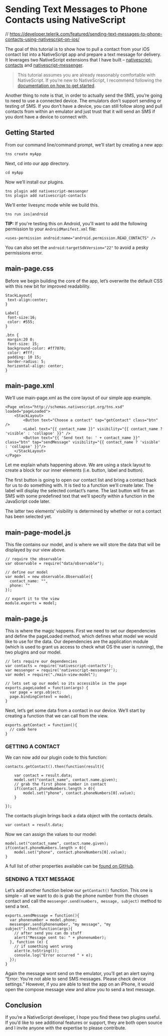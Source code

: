 # Sending Text Messages to Phone Contacts using NativeScript

// https://developer.telerik.com/featured/sending-text-messages-to-phone-contacts-using-nativescript-on-ios/

The goal of this tutorial is to show how to pull a contact from your iOS contact list into a NativeScript app and prepare a text message for delivery. It leverages two NativeScript extensions that I have built – [nativescript-contacts](https://market.nativescript.org/plugins/nativescript-contacts) and [nativescript-messenger](https://market.nativescript.org/plugins/nativescript-messenger).

> This tutorial assumes you are already reasonably comfortable with NativeScript. If you’re new to NativeScript, I recommend following the [documentation on how to get started](https://docs.nativescript.org/).

Another thing to note is that, in order to actually send the SMS, you’re going to need to use a connected device. The emulators don’t support sending or testing of SMS. If you don’t have a device, you can still follow along and pull contacts from within an emulator and just trust that it will send an SMS if you dont have a device to connect with.

## Getting Started

From our command line/command prompt, we’ll start by creating a new app:

	tns create myApp
	
Next, cd into our app directory.

	cd myApp
	
Now we’ll install our plugins.

	tns plugin add nativescript-messenger
	tns plugin add nativescript-contacts
	
We’ll enter livesync mode while we build this.

	tns run ios|android
	
**TIP:** If you're testing this on Android, you'll want to add the following permission to your `AndroidManifest.xml` file:

	<uses-permission android:name="android.permission.READ_CONTACTS" />
	
You can also set the `android:targetSdkVersion="22"` to avoid a pesky permissions error.
	
## main-page.css

Before we begin building the core of the app, let’s overwrite the default CSS with this new bit for improved readability.

	StackLayout{
	 text-align:center;
	}
	
	Label{
	 font-size:16;
	 color: #555;
	}
	
	.btn {
	 margin:20 0;
	 font-size: 15;
	 background-color: #ff7070;
	 color: #fff;
	 padding: 10 15;
	 border-radius: 5;
	 horizontal-align: center;
	}
	
## main-page.xml

We’ll use main-page.xml as the core layout of our simple app example.

	<Page xmlns="http://schemas.nativescript.org/tns.xsd" loaded="pageLoaded">
	    <StackLayout>
	        <Button text="Choose a contact" tap="getContact" class="btn" />
	        <Label text="{{ contact_name }}" visibility="{{ contact_name ? 'visible' : 'collapse' }}" />
	        <Button text="{{ 'Send text to: ' + contact_name }}" class="btn" tap="sendMessage" visibility="{{ contact_name ? 'visible' : 'collapse' }}"/>
	    </StackLayout>
	</Page>
	
Let me explain whats happening above. We are using a stack layout to create a block for our inner elements (i.e. button, label and button).

The first button is going to open our contact list and bring a contact back for us to do something with. It is tied to a function we’ll create later. The label will display the selected contact’s name. The last button will fire an SMS with some predefined text that we’ll specify within a function in the JavaScript code later.

The latter two elements’ visibility is determined by whether or not a contact has been selected yet.

## main-page-model.js

This file contains our model, and is where we will store the data that will be displayed by our view above.

	// require the observable
	var observable = require("data/observable");
	
	// define our model
	var model = new observable.Observable({
	  contact_name: "",
	  phone: ""
	});
	
	// export it to the view
	module.exports = model;
	
## main-page.js

This is where the magic happens. First we need to set our dependencies and define the pageLoaded method, which defines what model we would like to use for the data. Our dependencies are the application module (which is used to grant us access to check what OS the user is running), the two plugins and our model.

	// lets require our dependencies
	var contacts = require('nativescript-contacts');
	var messenger = require('nativescript-messenger');
	var model = require("./main-view-model");
	
	// lets set up our model so its accessible in the page
	exports.pageLoaded = function(args) {
	  var page = args.object;
	  page.bindingContext = model;
	}
	
Next, let’s get some data from a contact in our device. We’ll start by creating a function that we can call from the view.

	exports.getContact = function(){
	  // code here
	}
	
### GETTING A CONTACT

We can now add our plugin code to this function:

	contacts.getContact().then(function(result){
	
	    var contact = result.data;
	    model.set("contact_name", contact.name.given);
	    // grab the first phone number in contact
	    if(contact.phoneNumbers.length > 0){
	    	model.set("phone", contact.phoneNumbers[0].value);
	    }    
	
	});
	
The contacts plugin brings back a data object with the contacts details.

	var contact = result.data;
	
Now we can assign the values to our model:

	model.set("contact_name", contact.name.given);
	if(contact.phoneNumbers.length > 0){
		model.set("phone", contact.phoneNumbers[0].value);
	}
	
A full list of other properties available can be [found on GitHub](https://github.com/firescript/nativescript-contacts).

### SENDING A TEXT MESSAGE

Let’s add another function below our `getContact()` function. This one is simple – all we want to do is grab the phone number from the chosen contact and call the `messenger.send(numbers, message, subject)` method to send a text.

	exports.sendMessage = function(){
	  var phonenumber = model.phone;
	  messenger.send(phonenumber, "my message", "my subject").then(function(args){
	    // after send you can do stuff
	    alert("Message sent to: " + phonenumber);
	  }, function (e) {
	    // if something went wrong
	    alert(e.toString());
	    console.log("Error occurred " + e);
	  }); 
	}
	
Again the message wont send on the emulator, you’ll get an alert saying “Error: You’re not able to send SMS messages. Please check device settings.” However, if you are able to test the app on an iPhone, it would open the compose message view and allow you to send a text message.

## Conclusion

If you’re a NativeScript developer, I hope you find these two plugins useful. If you’d like to see additional features or support, they are both open source and I invite anyone with the expertise to please contribute.